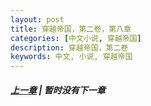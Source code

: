 ```yaml
---
layout: post
title: 穿越帝国，第二卷，第八章
categories: [中文小说, 穿越帝国]
description: 穿越帝国，第二卷
keywords: 中文, 小说, 穿越帝国
---
```


##### [上一章](/2020/03/31/TimeTravellerEmpire-2-7/) | 暂时没有下一章